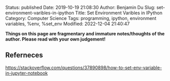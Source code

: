 Status: published
Date: 2019-10-19 21:08:30
Author: Benjamin Du
Slug: set-environment-varibles-in-ipython
Title: Set Environment Varibles in IPython
Category: Computer Science
Tags: programming, ipython, environment variables, %env, %set_env
Modified: 2022-12-04 21:40:47

**Things on this page are fragmentary and immature notes/thoughts of the author. Please read with your own judgement!**


## Referneces

https://stackoverflow.com/questions/37890898/how-to-set-env-variable-in-jupyter-notebook
